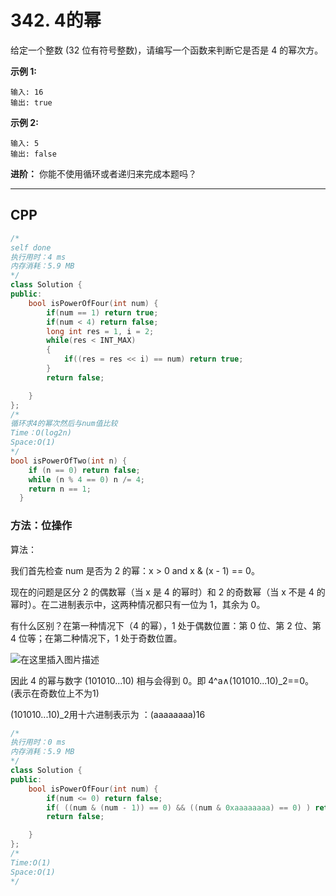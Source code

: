 # 342. 4的幂

给定一个整数 (32 位有符号整数)，请编写一个函数来判断它是否是 4 的幂次方。

**示例 1:**

```
输入: 16
输出: true
```

**示例 2:**

```
输入: 5
输出: false
```

**进阶：**
你能不使用循环或者递归来完成本题吗？

***

## CPP

```cpp
/*
self done
执行用时：4 ms
内存消耗：5.9 MB
*/
class Solution {
public:
    bool isPowerOfFour(int num) {
        if(num == 1) return true;
        if(num < 4) return false;
        long int res = 1, i = 2;
        while(res < INT_MAX)
        {
            if((res = res << i) == num) return true;
        }
        return false;

    }
};
/*
循环求4的幂次然后与num值比较
Time：O(log2n)
Space:O(1)
*/
bool isPowerOfTwo(int n) {
    if (n == 0) return false;
    while (n % 4 == 0) n /= 4;
    return n == 1;
  }

```



### 方法：位操作

算法：

我们首先检查 num 是否为 2 的幂：x > 0 and x & (x - 1) == 0。

现在的问题是区分 2 的偶数幂（当 x 是 4 的幂时）和 2 的奇数幂（当 x 不是 4 的幂时）。在二进制表示中，这两种情况都只有一位为 1，其余为 0。

有什么区别？在第一种情况下（4 的幂），1 处于偶数位置：第 0 位、第 2 位、第 4 位等；在第二种情况下，1 处于奇数位置。

![在这里插入图片描述](https://pic.leetcode-cn.com/0f9a7930019058316c0e139dc59935b8a10ef6291d2e9fd7b64ff1b09573e016-file_1577945397186)


因此 4 的幂与数字 (101010...10) 相与会得到 0。即 4^a∧(101010...10)_2==0。(表示在奇数位上不为1)

(101010...10)_2用十六进制表示为 ：(aaaaaaaa)16

```cpp
/*
执行用时：0 ms
内存消耗：5.9 MB
*/
class Solution {
public:
    bool isPowerOfFour(int num) {
        if(num <= 0) return false;
        if( ((num & (num - 1)) == 0) && ((num & 0xaaaaaaaa) == 0) ) return true;
        return false;

    }
};
/*
Time:O(1)
Space:O(1)
*/
```

